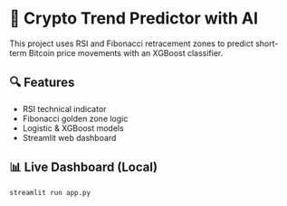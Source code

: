 # 🧠 Crypto Trend Predictor with AI

This project uses RSI and Fibonacci retracement zones to predict short-term Bitcoin price movements with an XGBoost classifier.

## 🔍 Features

- RSI technical indicator
- Fibonacci golden zone logic
- Logistic & XGBoost models
- Streamlit web dashboard

## 📊 Live Dashboard (Local)

```bash
streamlit run app.py
